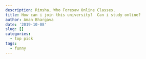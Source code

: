 ```yaml
---
description: Rimsha, Who Foresaw Online Classes.
title: How can i join this university?  Can i study online?
author: Aman Bhargava
date: '2019-10-08'
slug: []
categories:
  - top pick
tags:
  - funny
---
```


